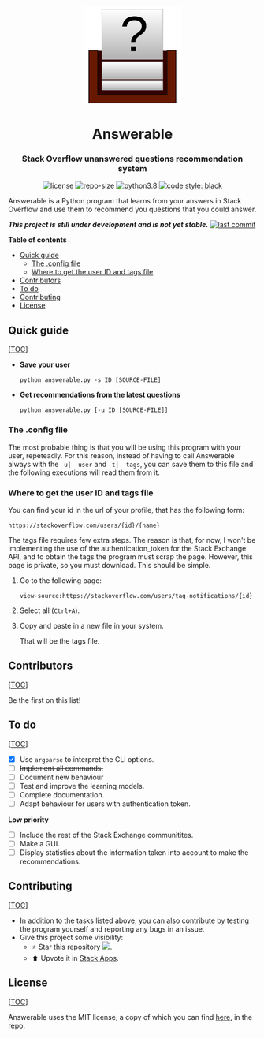 <p align="center">
    <img src="doc/logo.svg" height="200px" alt="logo" title="Answerable">
</p>
<h1 align="center">Answerable</h1>
<h3 align="center">Stack Overflow unanswered questions recommendation system</h3>
<p align="center">
	<a href="LICENSE">
        <img alt="license" src="https://img.shields.io/badge/license-MIT-informational">
    </a>
	<img alt="repo-size" src="https://img.shields.io/github/repo-size/MiguelMJ/Answerable">
	<img alt="python3.8" src="https://img.shields.io/badge/python-3.8-informational">  
	<a href="https://github.com/psf/black">
        <img alt="code style: black" src="https://img.shields.io/badge/code%20style-black-000000.svg">
    </a>
</p>

Answerable is a Python program that learns from your answers in Stack Overflow and use them to recommend you questions that you could answer.

___This project is still under development and is not yet stable.___ [![last commit](https://img.shields.io/github/last-commit/MiguelMJ/Answerable)](https://github.com/MiguelMJ/Answerable)

**Table of contents**

<span id="toc"></span>

  - [Quick guide](#Quick-guide25)
    - [The .config file](#The-.config-file42)
    - [Where to get the user ID and tags file](#Where-to-get-the-user-ID-and-tags-file46)
  - [Contributors](#Contributors68)
  - [To do](#To-do74)
  - [Contributing](#Contributing91)
  - [License](#License100)

<h2 id="Quick-guide25">Quick guide</h2> 

[[TOC](#toc)]

- **Save your user**

	```
	python answerable.py -s ID [SOURCE-FILE]
	```
	
- **Get recommendations from the latest questions**

	```
	python answerable.py [-u ID [SOURCE-FILE]]
	```


<h3 id="The-.config-file42">The .config file</h3> 

The most probable thing is that you will be using this program with your user, repeteadly. For this reason, instead of having to call Answerable always with the `-u|--user` and `-t|--tags`, you can save them to this file and the following executions will read them from it.

<h3 id="Where-to-get-the-user-ID-and-tags-file46">Where to get the user ID and tags file</h3> 

You can find your id in the url of your profile, that has the following form:

```
https://stackoverflow.com/users/{id}/{name}
```

The tags file requires few extra steps. The reason is that, for now, I won't be implementing the use of the authentication_token for the Stack Exchange API, and to obtain the tags the program must scrap the page. However, this page is private, so you must download. This should be simple. 

1. Go to the following page:

   ```
   view-source:https://stackoverflow.com/users/tag-notifications/{id}
   ```

2. Select all (`Ctrl+A`).

3. Copy and paste in a new file in your system.

   That will be the tags file.

<h2 id="Contributors68">Contributors</h2> 

[[TOC](#toc)]

Be the first on this list!

<h2 id="To-do74">To do</h2> 

[[TOC](#toc)]

- [x] Use `argparse` to interpret the CLI options.
- [ ] ~~Implement all commands.~~
- [ ] Document new behaviour
- [ ] Test and improve the learning models.
- [ ] Complete documentation.
- [ ] Adapt behaviour for users with authentication token.

**Low priority**

- [ ] Include the rest of the Stack Exchange communitites.
- [ ] Make a GUI.
- [ ] Display statistics about the information taken into account to make the recommendations.

<h2 id="Contributing91">Contributing</h2> 

[[TOC](#toc)]

- In addition to the tasks listed above, you can also contribute by testing the program yourself and reporting any bugs in an issue.
- Give this project some visibility:
  - :star: Star this repository ![](https://img.shields.io/github/stars/MiguelMJ/Answerable?style=social).
  - :arrow_up: Upvote it in [Stack Apps](https://stackapps.com/questions/8805/placeholder-answerable-a-recomendator-of-unanswered-questions).

<h2 id="License100">License</h2> 

[[TOC](#toc)]

Answerable uses the MIT license, a copy of which you can find [here](LICENSE), in the repo.


